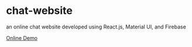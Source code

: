# chat-website
an online chat website developed using React.js, Material UI, and Firebase

[Online Demo](https://chat-room-6c467.web.app/)
